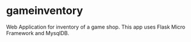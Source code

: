 # gameinventory
Web Application for inventory of a game shop. This app uses Flask Micro Framework and MysqlDB.
